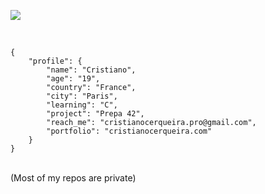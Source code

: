 <img src="https://i.imgur.com/vxPboTb.png"> </img>

<br />

```
{
    "profile": {
        "name": "Cristiano",
        "age": "19",
        "country": "France",
        "city": "Paris",
        "learning": "C",
        "project": "Prepa 42",
        "reach_me": "cristianocerqueira.pro@gmail.com",
        "portfolio": "cristianocerqueira.com"
    }
}
```

<br />
(Most of my repos are private)
